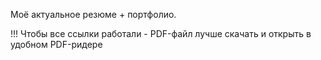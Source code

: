 Моё актуальное резюме  + портфолио.

!!! Чтобы все ссылки работали - PDF-файл лучше скачать и открыть в удобном PDF-ридере
